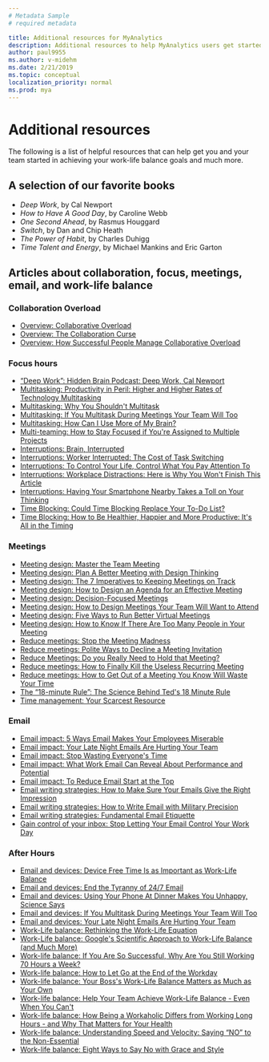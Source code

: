 ```yaml
---
# Metadata Sample
# required metadata

title: Additional resources for MyAnalytics
description: Additional resources to help MyAnalytics users get started on reaching their personal work-life balance goals
author: paul9955
ms.author: v-midehm
ms.date: 2/21/2019
ms.topic: conceptual
localization_priority: normal 
ms.prod: mya
---
```


# Additional resources

The following is a list of helpful resources that can help get you and your team started in achieving your work-life balance goals and much more.

## A selection of our favorite books

* _Deep Work_, by Cal Newport
* _How to Have A Good Day_, by Caroline Webb
* _One Second Ahead_, by Rasmus Houggard
* _Switch_, by Dan and Chip Heath
* _The Power of Habit_, by Charles Duhigg
* _Time Talent and Energy_, by Michael Mankins and Eric Garton

## Articles about collaboration, focus, meetings, email, and work-life balance

### Collaboration Overload

* [Overview: Collaborative Overload](https://hbr.org/2016/01/collaborative-overload#)
* [Overview: The Collaboration Curse](https://www.economist.com/news/business/21688872-fashion-making-employees-collaborate-has-gone-too-far-collaboration-curse#)
* [Overview: How Successful People Manage Collaborative Overload](https://www.linkedin.com/pulse/how-successful-people-manage-collaborative-overload-rob-cross/#)

### Focus hours

* [“Deep Work”: Hidden Brain Podcast: Deep Work, Cal Newport](http://www.npr.org/2017/07/25/539092670/you-2-0-the-value-of-deep-work-in-an-age-of-distraction#)
* [Multitasking: Productivity in Peril: Higher and Higher Rates of Technology Multitasking](http://behavioralscientist.org/productivity-peril-higher-higher-rates-technology-multitasking/#)
* [Multitasking: Why You Shouldn't Multitask](http://fortune.com/2016/12/07/why-you-shouldnt-multitask/#)
* [Multitasking: If You Multitask During Meetings Your Team Will Too](https://hbr.org/2018/01/if-you-multitask-during-meetings-your-team-will-too#)
* [Multitasking: How Can I Use More of My Brain?](http://time.com/4817946/brain-games-distraction-attention/#)
* [Multi-teaming: How to Stay Focused if You're Assigned to Multiple Projects](https://hbr.org/2017/11/how-to-stay-focused-if-youre-assigned-to-multiple-projects-at-once?utm_medium=email&utm_source=newsletter_daily&utm_campaign=dailyalert&referral=00563&spMailingID=18433252&spUserID=Mzc3NDk4MDM5NjkwS0&spJobID=1140540686&spReportId=MTE0MDU0MDY4NgS2#)
* [Interruptions: Brain, Interrupted](http://www.nytimes.com/2013/05/05/opinion/sunday/a-focus-on-distraction.html#)
* [Interruptions: Worker Interrupted: The Cost of Task Switching](https://www.fastcompany.com/944128/worker-interrupted-cost-task-switching#)
* [Interruptions: To Control Your Life, Control What You Pay Attention To](https://hbr.org/2018/03/to-control-your-life-control-what-you-pay-attention-to?utm_medium=email&utm_source=newsletter_weekly&utm_campaign=weeklyhotlist&referral=00202&deliveryName=DM3015#)
* [Interruptions: Workplace Distractions: Here is Why You Won't Finish This Article](https://www.wsj.com/articles/SB10001424127887324339204578173252223022388?mg=prod/accounts-wsj#)
* [Interruptions: Having Your Smartphone Nearby Takes a Toll on Your Thinking](https://hbr.org/2018/03/having-your-smartphone-nearby-takes-a-toll-on-your-thinking#)
* [Time Blocking: Could Time Blocking Replace Your To-Do List?](https://www.fastcompany.com/3069293/could-time-blocking-replace-your-to-do-list#)
* [Time Blocking: How to Be Healthier, Happier and More Productive: It's All in the Timing](https://www-wsj-com.cdn.ampproject.org/c/s/www.wsj.com/amp/articles/how-to-be-healthier-happier-and-more-productive-its-all-in-the-timing-1514560647#)

### Meetings

* [Meeting design: Master the Team Meeting](https://hbswk.hbs.edu/item/mastering-the-team-meeting?cid=spmailing-19102256-WK%20Newsletter%2002-28-2018%20(1)-February%2028,%202018#)
* [Meeting design: Plan A Better Meeting with Design Thinking](https://hbr.org/2018/02/plan-a-better-meeting-with-design-thinking?utm_campaign=hbr&utm_source=linkedin&utm_medium=social#)
* [Meeting design: The 7 Imperatives to Keeping Meetings on Track](https://hbr.org/2013/12/the-seven-imperatives-to-keeping-meetings-on-track#)
* [Meeting design: How to Design an Agenda for an Effective Meeting](https://hbr.org/2015/03/how-to-design-an-agenda-for-an-effective-meeting#)
* [Meeting design: Decision-Focused Meetings](http://www.bain.com/publications/articles/decision-insights-9-decision-focused-meetings.aspx#)
* [Meeting design: How to Design Meetings Your Team Will Want to Attend](https://hbr.org/2017/04/how-to-design-meetings-your-team-will-want-to-attend?referral=03758&cm_vc=rr_item_page.top_right#)
* [Meeting design: Five Ways to Run Better Virtual Meetings](https://hbr.org/2012/05/the-right-way-to-run-a-virtual#)
* [Meeting design: How to Know If There Are Too Many People in Your Meeting](https://hbr.org/2015/03/how-to-know-if-there-are-too-many-people-in-your-meeting#)
* [Reduce meetings: Stop the Meeting Madness](https://hbr.org/2017/07/stop-the-meeting-madness#)
* [Reduce meetings: Polite Ways to Decline a Meeting Invitation](https://hbr.org/2016/05/polite-ways-to-decline-a-meeting-invitation#)
* [Reduce Meetings: Do you Really Need to Hold that Meeting?](https://hbr.org/2015/03/do-you-really-need-to-hold-that-meeting#)
* [Reduce meetings: How to Finally Kill the Useless Recurring Meeting](https://hbr.org/2015/03/how-to-finally-kill-the-useless-recurring-meeting#)
* [Reduce meetings: How to Get Out of a Meeting You Know Will Waste Your Time](https://hbr.org/2018/01/how-to-get-out-of-a-meeting-you-know-will-waste-your-time#)
* [The “18-minute Rule”: The Science Behind Ted's 18 Minute Rule](https://www.linkedin.com/pulse/20140313205730-5711504-the-science-behind-ted-s-18-minute-rule/#)
* [Time management: Your Scarcest Resource](https://hbr.org/2014/05/your-scarcest-resource#)

### Email

* [Email impact: 5 Ways Email Makes Your Employees Miserable](https://www.forbes.com/sites/jacobmorgan/2013/10/15/5-ways-email-makes-your-employees-miserable/#)
* [Email impact: Your Late Night Emails Are Hurting Your Team](https://hbr.org/2015/03/your-late-night-emails-are-hurting-your-team#)
* [Email impact: Stop Wasting Everyone's Time](https://www.wsj.com/articles/how-to-stop-wasting-colleagues-time-1417562658#)
* [Email impact: What Work Email Can Reveal About Performance and Potential](https://hbr.org/2016/02/what-work-email-can-reveal-about-performance-and-potential#)
* [Email impact: To Reduce Email Start at the Top](https://hbr.org/2013/09/to-reduce-e-mail-start-at-the-top#)
* [Email writing strategies: How to Make Sure Your Emails Give the Right Impression](https://hbr.org/2017/02/how-to-make-sure-your-emails-give-the-right-impression#)
* [Email writing strategies: How to Write Email with Military Precision](https://hbr.org/2016/11/how-to-write-email-with-military-precision#)
* [Email writing strategies: Fundamental Email Etiquette](https://www.lifewire.com/fundamental-email-etiquette-1171187#)
* [Gain control of your inbox: Stop Letting Your Email Control Your Work Day](https://hbr.org/2017/09/stop-letting-email-control-your-work-day#)

### After Hours

* [Email and devices: Device Free Time Is as Important as Work-Life Balance](https://hbr.org/2017/04/device-free-time-is-as-important-as-work-life-balance#)
* [Email and devices: End the Tyranny of 24/7 Email](https://www.nytimes.com/2014/08/29/opinion/end-the-tyranny-of-24-7-email.html?mtrref=getpocket.com&gwh=DDDB2D89FAB3C3454A39D518E7E85BBE&gwt=pay&assetType=opinion#)
* [Email and devices: Using Your Phone At Dinner Makes You Unhappy, Science Says](http://time.com/5178352/phone-ruining-dinner/#)
* [Email and devices: If You Multitask During Meetings Your Team Will Too](https://hbr.org/2018/01/if-you-multitask-during-meetings-your-team-will-too#)
* [Email and devices: Your Late Night Emails Are Hurting Your Team](https://hbr.org/2015/03/your-late-night-emails-are-hurting-your-team#)
* [Work-Life balance: Rethinking the Work-Life Equation](https://www.nytimes.com/2016/02/28/magazine/rethinking-the-work-life-equation.html#)
* [Work-Life balance: Google's Scientific Approach to Work-Life Balance (and Much More)](https://hbr.org/2014/03/googles-scientific-approach-to-work-life-balance-and-much-more#)
* [Work-life balance: If You Are So Successful, Why Are You Still Working 70 Hours a Week?](https://hbr.org/2018/02/if-youre-so-successful-why-are-you-still-working-70-hours-a-week#)
* [Work-life balance: How to Let Go at the End of the Workday](https://hbr.org/2017/11/how-to-let-go-at-the-end-of-the-workday#)
* [Work-life balance: Your Boss's Work-Life Balance Matters as Much as Your Own](https://hbr.org/2014/07/your-bosss-work-life-balance-matters-as-much-as-your-own#)
* [Work-life balance: Help Your Team Achieve Work-Life Balance - Even When You Can't](https://hbr.org/2017/08/help-your-team-achieve-work-life-balance-even-when-you-cant#)
* [Work-life balance: How Being a Workaholic Differs from Working Long Hours - and Why That Matters for Your Health](https://hbr.org/2018/03/how-being-a-workaholic-differs-from-working-long-hours-and-why-that-matters-for-your-health#)
* [Work-life balance: Understanding Speed and Velocity: Saying “NO” to the Non-Essential](https://www.fs.blog/2018/03/speed-velocity/#)
* [Work-life balance: Eight Ways to Say No with Grace and Style](https://www.fs.blog/2014/11/eight-ways-to-say-no/#)
